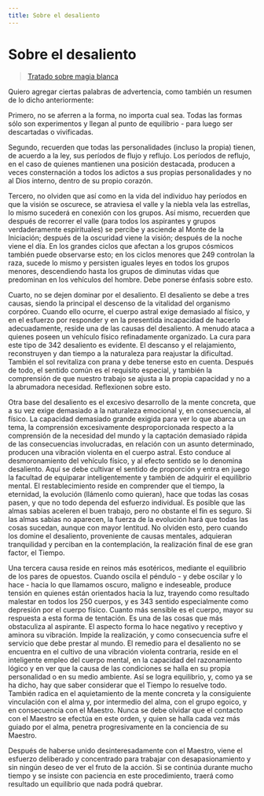 ```yaml
---
title: Sobre el desaliento
---
```


# Sobre el desaliento

> [Tratado sobre magia blanca](/tratado-sobre-magia-blanca/regla-10-2#en341)

Quiero agregar ciertas palabras de advertencia, como también un resumen de lo dicho anteriormente:

Primero, no se aferren a la forma, no importa cual sea. Todas las formas sólo son experimentos y llegan al punto de equilibrio - para luego ser descartadas o vivificadas.

Segundo, recuerden que todas las personalidades (incluso la propia) tienen, de acuerdo a la ley, sus períodos de flujo y reflujo. Los períodos de reflujo, en el caso de quienes mantienen una posición destacada, producen a veces consternación a todos los adictos a sus propias personalidades y no al Dios interno, dentro de su propio corazón.

Tercero, no olviden que así como en la vida del individuo hay períodos en que la visión se oscurece, se atraviesa el valle y la niebla vela las estrellas, lo mismo sucederá en conexión con los grupos. Así mismo, recuerden que después de recorrer el valle (para todos los aspirantes y grupos verdaderamente espirituales) se percibe y asciende al Monte de la Iniciación; después de la oscuridad viene la visión; después de la noche viene el día. En los grandes ciclos que afectan a los grupos cósmicos también puede observarse esto; en los ciclos menores que <pin lang="es">249</pin> controlan la raza, sucede lo mismo y persisten iguales leyes en todos los grupos menores, descendiendo hasta los grupos de diminutas vidas que predominan en los vehículos del hombre. Debe ponerse énfasis sobre esto.

Cuarto, no se dejen dominar por el desaliento. El desaliento se debe a tres causas, siendo la principal el descenso de la vitalidad del organismo corpóreo. Cuando ello ocurre, el cuerpo astral exige demasiado al físico, y en el esfuerzo por responder y en la presentida incapacidad de hacerlo adecuadamente, reside una de las causas del desaliento. A menudo ataca a quienes poseen un vehículo físico refinadamente organizado. La cura para este tipo de <pin lang="en">342</pin> desaliento es evidente. El descanso y el relajamiento, reconstruyen y dan tiempo a la naturaleza para reajustar la dificultad. También el sol revitaliza con prana y debe tenerse esto en cuenta. Después de todo, el sentido común es el requisito especial, y también la comprensión de que nuestro trabajo se ajusta a la propia capacidad y no a la abrumadora necesidad. Reflexionen sobre esto.

Otra base del desaliento es el excesivo desarrollo de la mente concreta, que a su vez exige demasiado a la naturaleza emocional y, en consecuencia, al físico. La capacidad demasiado grande exigida para ver lo que abarca un tema, la comprensión excesivamente desproporcionada respecto a la comprensión de la necesidad del mundo y la captación demasiado rápida de las consecuencias involucradas, en relación con un asunto determinado, producen una vibración violenta en el cuerpo astral. Esto conduce al desmoronamiento del vehículo físico, y al efecto sentido se lo denomina desaliento. Aquí se debe cultivar el sentido de proporción y entra en juego la facultad de equiparar inteligentemente y también de adquirir el equilibrio mental. El restablecimiento reside en comprender que el tiempo, la eternidad, la evolución (llámenlo como quieran), hace que todas las cosas pasen, y que no todo dependa del esfuerzo individual. Es posible que las almas sabias aceleren el buen trabajo, pero no obstante el fin es seguro. Si las almas sabias no aparecen, la fuerza de la evolución hará que todas las cosas sucedan, aunque con mayor lentitud. No olviden esto, pero cuando los domine el desaliento, proveniente de causas mentales, adquieran tranquilidad y perciban en la contemplación, la realización final de ese gran factor, el Tiempo.

Una tercera causa reside en reinos más esotéricos, mediante el equilibrio de los pares de opuestos. Cuando oscila el péndulo - y debe oscilar y lo hace - hacia lo que llamamos oscuro, maligno e indeseable, produce tensión en quienes están orientados hacia la luz, trayendo como resultado malestar en todos los <pin lang="es">250</pin> cuerpos, y es <pin lang="en">343</pin> sentido especialmente como depresión por el cuerpo físico. Cuanto más sensible es el cuerpo, mayor su respuesta a esta forma de tentación. Es una de las cosas que más obstaculiza al aspirante. El aspecto forma lo hace negativo y receptivo y aminora su vibración. Impide la realización, y como consecuencia sufre el servicio que debe prestar al mundo. El remedio para el desaliento no se encuentra en el cultivo de una vibración violenta contraria, reside en el inteligente empleo del cuerpo mental, en la capacidad del razonamiento lógico y en ver que la causa de las condiciones se halla en su propia personalidad o en su medio ambiente. Así se logra equilibrio, y, como ya se ha dicho, hay que saber considerar que el Tiempo lo resuelve todo. También radica en el aquietamiento de la mente concreta y la consiguiente vinculación con el alma y, por intermedio del alma, con el grupo egoico, y en consecuencia con el Maestro. Nunca se debe olvidar que el contacto con el Maestro se efectúa en este orden, y quien se halla cada vez más guiado por el alma, penetra progresivamente en la conciencia de su Maestro.

Después de haberse unido desinteresadamente con el Maestro, viene el esfuerzo deliberado y concentrado para trabajar con desapasionamiento y sin ningún deseo de ver el fruto de la acción. Si se continúa durante mucho tiempo y se insiste con paciencia en este procedimiento, traerá como resultado un equilibrio que nada podrá quebrar.
